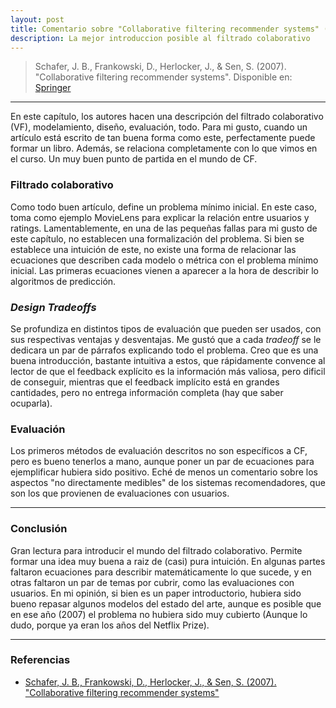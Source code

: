```yaml
---
layout: post
title: Comentario sobre "Collaborative filtering recommender systems" (2007) de Schafer, J. B., Frankowski, D., Herlocker, J., & Sen, S.
description: La mejor introduccion posible al filtrado colaborativo
---
```


> Schafer, J. B., Frankowski, D., Herlocker, J., & Sen, S. (2007). "Collaborative filtering recommender systems". Disponible en: [Springer](https://link.springer.com/chapter/10.1007/978-3-540-72079-9_9)

---

En este capítulo, los autores hacen una descripción del filtrado colaborativo (VF), modelamiento, diseño, evaluación, todo. Para mi gusto, cuando un artículo está escrito de tan buena forma como este, perfectamente puede formar un libro. Además, se relaciona completamente con lo que vimos en el curso. Un muy buen punto de partida en el mundo de CF.



### Filtrado colaborativo

Como todo buen artículo, define un problema mínimo inicial. En este caso, toma como ejemplo MovieLens para explicar la relación entre usuarios y ratings. Lamentablemente, en una de las pequeñas fallas para mi gusto de este capítulo, no establecen una formalización del problema. Si bien se establece una intuición de este, no existe una forma de relacionar las ecuaciones que describen cada modelo o métrica con el problema mínimo inicial. Las primeras ecuaciones vienen a aparecer a la hora de describir lo algoritmos de predicción.



### *Design Tradeoffs*

Se profundiza en distintos tipos de evaluación que pueden ser usados, con sus respectivas ventajas y desventajas. Me gustó que a cada *tradeoff* se le dedicara un par de párrafos explicando todo el problema. Creo que es una buena introducción, bastante intuitiva a estos, que rápidamente convence al lector de que el feedback explícito es la información más valiosa, pero dificil de conseguir, mientras que el feedback implícito está en grandes cantidades, pero no entrega información completa (hay que saber ocuparla).



### Evaluación

Los primeros métodos de evaluación descritos no son específicos a CF, pero es bueno tenerlos a mano, aunque poner un par de ecuaciones para ejemplificar hubiera sido positivo. Eché de menos un comentario sobre los aspectos "no directamente medibles" de los sistemas recomendadores, que son los que provienen de evaluaciones con usuarios. 



---

### Conclusión

Gran lectura para introducir el mundo del filtrado colaborativo. Permite formar una idea muy buena a raiz de (casi) pura intuición. En algunas partes faltaron ecuaciones para describir matemáticamente lo que sucede, y en otras faltaron un par de temas por cubrir, como las evaluaciones con usuarios. En mi opinión, si bien es un paper introductorio, hubiera sido bueno repasar algunos modelos del estado del arte, aunque es posible que en ese año (2007) el problema no hubiera sido muy cubierto (Aunque lo dudo, porque ya eran los años del Netflix Prize).



---

### Referencias

* [Schafer, J. B., Frankowski, D., Herlocker, J., & Sen, S. (2007). "Collaborative filtering recommender systems"](https://link.springer.com/chapter/10.1007/978-3-540-72079-9_9)

